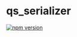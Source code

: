 
# qs_serializer

[![npm version](https://badge.fury.io/py/qs_serializer.svg)](https://badge.fury.io/py/qs_serializer)
